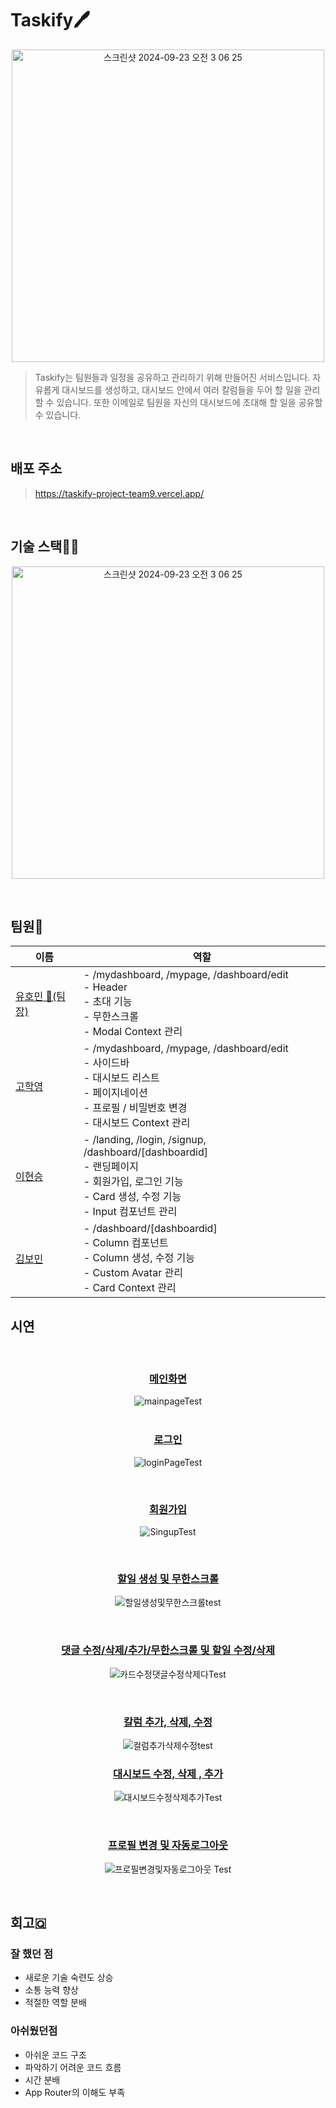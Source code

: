 
# Taskify🖊️

<p align="center">
  <img width="500" alt="스크린샷 2024-09-23 오전 3 06 25" src="https://github.com/user-attachments/assets/2c890766-ac9b-4dd9-801d-2f96075c72a4">
</p>

> Taskify는 팀원들과 일정을 공유하고 관리하기 위해 만들어진 서비스입니다. 자유롭게 대시보드를 생성하고, 대시보드 안에서 여러 칼럼들을 두어 할 일을 관리할 수 있습니다. 또한 이메일로 팀원을 자신의 대시보드에 초대해 할 일을 공유할 수 있습니다.

<br>

## 배포 주소
> https://taskify-project-team9.vercel.app/

<br>

## 기술 스택👩‍💻


<p align="center">
<img width="500" alt="스크린샷 2024-09-23 오전 3 06 25" src="https://github.com/user-attachments/assets/4176e92d-89fe-4e6c-a9fb-1693b4417727"> </p>


<br>

## 팀원👥

<div align="center">
  
  |    이름     | 역할     | 
| --------- | --------- |
| [유호민 👑(팀장)](https://github.com/HMRyu) | - /mydashboard, /mypage, /dashboard/edit<br>- Header<br>- 초대 기능<br>- 무한스크롤<br>- Modal Context 관리<br> | 
| [고학영](https://github.com/hakyoung12)     | - /mydashboard, /mypage, /dashboard/edit<br>- 사이드바<br>- 대시보드 리스트<br>- 페이지네이션<br>- 프로필 / 비밀번호 변경<br>- 대시보드 Context 관리 |  
| [이현승](https://github.com/waterkail)     | - /landing, /login, /signup, /dashboard/[dashboardid]<br> - 랜딩페이지<br>- 회원가입, 로그인 기능<br>- Card 생성, 수정 기능<br>- Input 컴포넌트 관리 | 
| [김보민](https://github.com/bomin0830)     | - /dashboard/[dashboardid]<br> - Column 컴포넌트<br>- Column 생성, 수정 기능<br>- Custom Avatar 관리<br>- Card Context 관리 | 

 
</div>

## 시연
<br>


<div align="center">
  
### <ins>메인화면</ins>
![mainpageTest](https://github.com/user-attachments/assets/f96bc7f4-8ba0-4210-855e-a3ebafb22843)
<br><br>


### <ins>로그인</ins>
![loginPageTest](https://github.com/user-attachments/assets/28c718c1-1081-40e1-a72a-f303b693ca52)

<br>

### <ins>회원가입</ins>
![SingupTest](https://github.com/user-attachments/assets/871ca9c2-2f21-4887-938a-6c96270aabee)

<br>

### <ins>할일 생성 및 무한스크롤</ins>
![할일생성및무한스크롤test](https://github.com/user-attachments/assets/3aaf3016-8e74-4697-9894-de95696d3ee8)


<br>

### <ins>댓글 수정/삭제/추가/무한스크롤 및 할일 수정/삭제</ins>
![카드수정댓글수정삭제다Test](https://github.com/user-attachments/assets/db807e80-a662-41ea-a275-c0f23bcbac20)


<br>

### <ins>칼럼 추가, 삭제, 수정</ins>

![컬럼추가삭제수정test](https://github.com/user-attachments/assets/16a8ceec-c841-4136-9a61-85fccf03555a)
<br>

### <ins>대시보드 수정, 삭제 , 추가</ins>
![대시보드수정삭제추가Test](https://github.com/user-attachments/assets/30aadf5b-9fc2-414d-bd73-2f5fc1e96ae6)


<br>

### <ins>프로필 변경 및 자동로그아웃</ins>

![프로필변경및자동로그아웃 Test](https://github.com/user-attachments/assets/41cc8bd0-1b1f-4f44-9fc4-7d3aa9f49e41)

<br>
</div>

## 회고🇶

### 잘 했던 점
- 새로운 기술 숙련도 상승
- 소통 능력 향상
- 적절한 역할 분배

### 아쉬웠던점
- 아쉬운 코드 구조
- 파악하기 어려운 코드 흐름
- 시간 분배
- App Router의 이해도 부족

